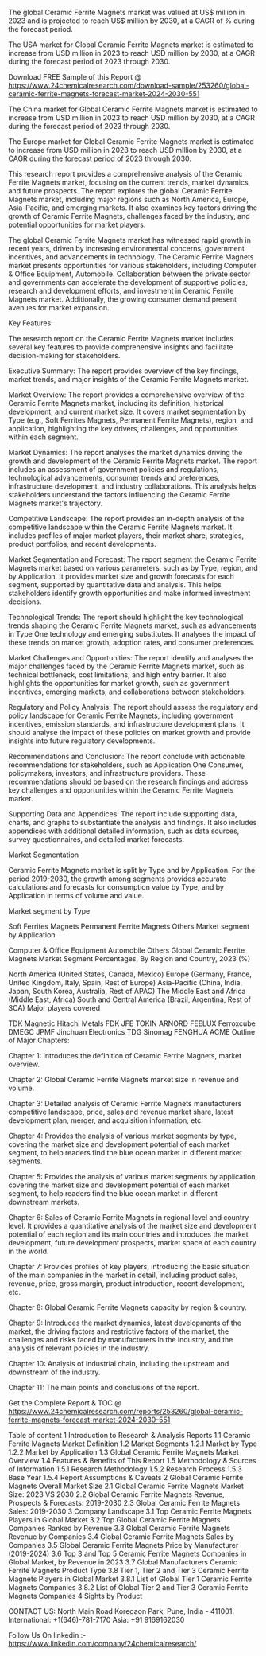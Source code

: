 The global Ceramic Ferrite Magnets market was valued at US$ million in 2023 and is projected to reach US$ million by 2030, at a CAGR of % during the forecast period.

The USA market for Global Ceramic Ferrite Magnets market is estimated to increase from USD million in 2023 to reach USD million by 2030, at a CAGR during the forecast period of 2023 through 2030.

Download FREE Sample of this Report @ https://www.24chemicalresearch.com/download-sample/253260/global-ceramic-ferrite-magnets-forecast-market-2024-2030-551

The China market for Global Ceramic Ferrite Magnets market is estimated to increase from USD million in 2023 to reach USD million by 2030, at a CAGR during the forecast period of 2023 through 2030.

The Europe market for Global Ceramic Ferrite Magnets market is estimated to increase from USD million in 2023 to reach USD million by 2030, at a CAGR during the forecast period of 2023 through 2030.

This research report provides a comprehensive analysis of the Ceramic Ferrite Magnets market, focusing on the current trends, market dynamics, and future prospects. The report explores the global Ceramic Ferrite Magnets market, including major regions such as North America, Europe, Asia-Pacific, and emerging markets. It also examines key factors driving the growth of Ceramic Ferrite Magnets, challenges faced by the industry, and potential opportunities for market players.

The global Ceramic Ferrite Magnets market has witnessed rapid growth in recent years, driven by increasing environmental concerns, government incentives, and advancements in technology. The Ceramic Ferrite Magnets market presents opportunities for various stakeholders, including Computer & Office Equipment, Automobile. Collaboration between the private sector and governments can accelerate the development of supportive policies, research and development efforts, and investment in Ceramic Ferrite Magnets market. Additionally, the growing consumer demand present avenues for market expansion.

Key Features:

The research report on the Ceramic Ferrite Magnets market includes several key features to provide comprehensive insights and facilitate decision-making for stakeholders.

Executive Summary: The report provides overview of the key findings, market trends, and major insights of the Ceramic Ferrite Magnets market.

Market Overview: The report provides a comprehensive overview of the Ceramic Ferrite Magnets market, including its definition, historical development, and current market size. It covers market segmentation by Type (e.g., Soft Ferrites Magnets, Permanent Ferrite Magnets), region, and application, highlighting the key drivers, challenges, and opportunities within each segment.

Market Dynamics: The report analyses the market dynamics driving the growth and development of the Ceramic Ferrite Magnets market. The report includes an assessment of government policies and regulations, technological advancements, consumer trends and preferences, infrastructure development, and industry collaborations. This analysis helps stakeholders understand the factors influencing the Ceramic Ferrite Magnets market's trajectory.

Competitive Landscape: The report provides an in-depth analysis of the competitive landscape within the Ceramic Ferrite Magnets market. It includes profiles of major market players, their market share, strategies, product portfolios, and recent developments.

Market Segmentation and Forecast: The report segment the Ceramic Ferrite Magnets market based on various parameters, such as by Type, region, and by Application. It provides market size and growth forecasts for each segment, supported by quantitative data and analysis. This helps stakeholders identify growth opportunities and make informed investment decisions.

Technological Trends: The report should highlight the key technological trends shaping the Ceramic Ferrite Magnets market, such as advancements in Type One technology and emerging substitutes. It analyses the impact of these trends on market growth, adoption rates, and consumer preferences.

Market Challenges and Opportunities: The report identify and analyses the major challenges faced by the Ceramic Ferrite Magnets market, such as technical bottleneck, cost limitations, and high entry barrier. It also highlights the opportunities for market growth, such as government incentives, emerging markets, and collaborations between stakeholders.

Regulatory and Policy Analysis: The report should assess the regulatory and policy landscape for Ceramic Ferrite Magnets, including government incentives, emission standards, and infrastructure development plans. It should analyse the impact of these policies on market growth and provide insights into future regulatory developments.

Recommendations and Conclusion: The report conclude with actionable recommendations for stakeholders, such as Application One Consumer, policymakers, investors, and infrastructure providers. These recommendations should be based on the research findings and address key challenges and opportunities within the Ceramic Ferrite Magnets market.

Supporting Data and Appendices: The report include supporting data, charts, and graphs to substantiate the analysis and findings. It also includes appendices with additional detailed information, such as data sources, survey questionnaires, and detailed market forecasts.

Market Segmentation

Ceramic Ferrite Magnets market is split by Type and by Application. For the period 2019-2030, the growth among segments provides accurate calculations and forecasts for consumption value by Type, and by Application in terms of volume and value.

Market segment by Type

Soft Ferrites Magnets
Permanent Ferrite Magnets
Others
Market segment by Application

Computer & Office Equipment
Automobile
Others
Global Ceramic Ferrite Magnets Market Segment Percentages, By Region and Country, 2023 (%)

North America (United States, Canada, Mexico)
Europe (Germany, France, United Kingdom, Italy, Spain, Rest of Europe)
Asia-Pacific (China, India, Japan, South Korea, Australia, Rest of APAC)
The Middle East and Africa (Middle East, Africa)
South and Central America (Brazil, Argentina, Rest of SCA)
Major players covered

TDK
Magnetic
Hitachi Metals
FDK
JFE
TOKIN
ARNORD
FEELUX
Ferroxcube
DMEGC
JPMF
Jinchuan Electronics
TDG
Sinomag
FENGHUA
ACME
Outline of Major Chapters:

Chapter 1: Introduces the definition of Ceramic Ferrite Magnets, market overview.

Chapter 2: Global Ceramic Ferrite Magnets market size in revenue and volume.

Chapter 3: Detailed analysis of Ceramic Ferrite Magnets manufacturers competitive landscape, price, sales and revenue market share, latest development plan, merger, and acquisition information, etc.

Chapter 4: Provides the analysis of various market segments by type, covering the market size and development potential of each market segment, to help readers find the blue ocean market in different market segments.

Chapter 5: Provides the analysis of various market segments by application, covering the market size and development potential of each market segment, to help readers find the blue ocean market in different downstream markets.

Chapter 6: Sales of Ceramic Ferrite Magnets in regional level and country level. It provides a quantitative analysis of the market size and development potential of each region and its main countries and introduces the market development, future development prospects, market space of each country in the world.

Chapter 7: Provides profiles of key players, introducing the basic situation of the main companies in the market in detail, including product sales, revenue, price, gross margin, product introduction, recent development, etc.

Chapter 8: Global Ceramic Ferrite Magnets capacity by region & country.

Chapter 9: Introduces the market dynamics, latest developments of the market, the driving factors and restrictive factors of the market, the challenges and risks faced by manufacturers in the industry, and the analysis of relevant policies in the industry.

Chapter 10: Analysis of industrial chain, including the upstream and downstream of the industry.

Chapter 11: The main points and conclusions of the report.

Get the Complete Report & TOC @ https://www.24chemicalresearch.com/reports/253260/global-ceramic-ferrite-magnets-forecast-market-2024-2030-551

Table of content
1 Introduction to Research & Analysis Reports
1.1 Ceramic Ferrite Magnets Market Definition
1.2 Market Segments
1.2.1 Market by Type
1.2.2 Market by Application
1.3 Global Ceramic Ferrite Magnets Market Overview
1.4 Features & Benefits of This Report
1.5 Methodology & Sources of Information
1.5.1 Research Methodology
1.5.2 Research Process
1.5.3 Base Year
1.5.4 Report Assumptions & Caveats
2 Global Ceramic Ferrite Magnets Overall Market Size
2.1 Global Ceramic Ferrite Magnets Market Size: 2023 VS 2030
2.2 Global Ceramic Ferrite Magnets Revenue, Prospects & Forecasts: 2019-2030
2.3 Global Ceramic Ferrite Magnets Sales: 2019-2030
3 Company Landscape
3.1 Top Ceramic Ferrite Magnets Players in Global Market
3.2 Top Global Ceramic Ferrite Magnets Companies Ranked by Revenue
3.3 Global Ceramic Ferrite Magnets Revenue by Companies
3.4 Global Ceramic Ferrite Magnets Sales by Companies
3.5 Global Ceramic Ferrite Magnets Price by Manufacturer (2019-2024)
3.6 Top 3 and Top 5 Ceramic Ferrite Magnets Companies in Global Market, by Revenue in 2023
3.7 Global Manufacturers Ceramic Ferrite Magnets Product Type
3.8 Tier 1, Tier 2 and Tier 3 Ceramic Ferrite Magnets Players in Global Market
3.8.1 List of Global Tier 1 Ceramic Ferrite Magnets Companies
3.8.2 List of Global Tier 2 and Tier 3 Ceramic Ferrite Magnets Companies
4 Sights by Product

CONTACT US:
North Main Road Koregaon Park, Pune, India - 411001.
International: +1(646)-781-7170
Asia: +91 9169162030

Follow Us On linkedin :- https://www.linkedin.com/company/24chemicalresearch/
